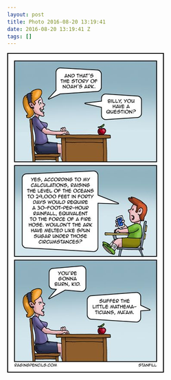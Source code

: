 ```yaml
---
layout: post
title: Photo 2016-08-20 13:19:41
date: 2016-08-20 13:19:41 Z
tags: []
---
```

![](/media/2016/08/149220802084.jpg)
